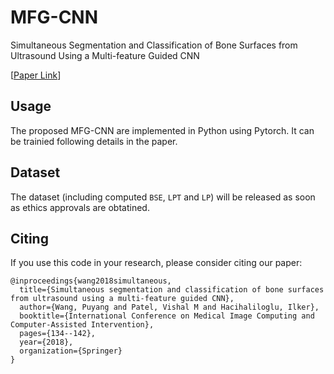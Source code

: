 # MFG-CNN
Simultaneous Segmentation and Classification of Bone Surfaces from Ultrasound Using a Multi-feature Guided CNN

[[Paper Link](https://arxiv.org/abs/1806.09766)] 

## Usage 
The proposed MFG-CNN are implemented in Python using Pytorch. It can be trainied following details in the paper.

## Dataset
The dataset (including computed `BSE`, `LPT` and `LP`) will be released as soon as ethics approvals are obtatined.

## Citing
If you use this code in your research, please consider citing
our paper:
```
@inproceedings{wang2018simultaneous,
  title={Simultaneous segmentation and classification of bone surfaces from ultrasound using a multi-feature guided CNN},
  author={Wang, Puyang and Patel, Vishal M and Hacihaliloglu, Ilker},
  booktitle={International Conference on Medical Image Computing and Computer-Assisted Intervention},
  pages={134--142},
  year={2018},
  organization={Springer}
}
```
